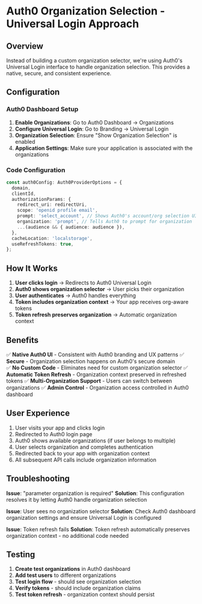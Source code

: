 # Auth0 Organization Selection - Universal Login Approach

## Overview
Instead of building a custom organization selector, we're using Auth0's Universal Login interface to handle organization selection. This provides a native, secure, and consistent experience.

## Configuration

### Auth0 Dashboard Setup
1. **Enable Organizations**: Go to Auth0 Dashboard → Organizations
2. **Configure Universal Login**: Go to Branding → Universal Login
3. **Organization Selection**: Ensure "Show Organization Selection" is enabled
4. **Application Settings**: Make sure your application is associated with the organizations

### Code Configuration
```typescript
const auth0Config: Auth0ProviderOptions = {
  domain,
  clientId,
  authorizationParams: {
    redirect_uri: redirectUri,
    scope: 'openid profile email',
    prompt: 'select_account', // Shows Auth0's account/org selection UI
    organization: 'prompt', // Tells Auth0 to prompt for organization
    ...(audience && { audience: audience }),
  },
  cacheLocation: 'localstorage',
  useRefreshTokens: true,
};
```

## How It Works

1. **User clicks login** → Redirects to Auth0 Universal Login
2. **Auth0 shows organization selector** → User picks their organization
3. **User authenticates** → Auth0 handles everything
4. **Token includes organization context** → Your app receives org-aware tokens
5. **Token refresh preserves organization** → Automatic organization context

## Benefits

✅ **Native Auth0 UI** - Consistent with Auth0 branding and UX patterns
✅ **Secure** - Organization selection happens on Auth0's secure domain  
✅ **No Custom Code** - Eliminates need for custom organization selector
✅ **Automatic Token Refresh** - Organization context preserved in refreshed tokens
✅ **Multi-Organization Support** - Users can switch between organizations
✅ **Admin Control** - Organization access controlled in Auth0 dashboard

## User Experience

1. User visits your app and clicks login
2. Redirected to Auth0 login page
3. Auth0 shows available organizations (if user belongs to multiple)
4. User selects organization and completes authentication
5. Redirected back to your app with organization context
6. All subsequent API calls include organization information

## Troubleshooting

**Issue**: "parameter organization is required"
**Solution**: This configuration resolves it by letting Auth0 handle organization selection

**Issue**: User sees no organization selector
**Solution**: Check Auth0 dashboard organization settings and ensure Universal Login is configured

**Issue**: Token refresh fails
**Solution**: Token refresh automatically preserves organization context - no additional code needed

## Testing

1. **Create test organizations** in Auth0 dashboard
2. **Add test users** to different organizations  
3. **Test login flow** - should see organization selection
4. **Verify tokens** - should include organization claims
5. **Test token refresh** - organization context should persist